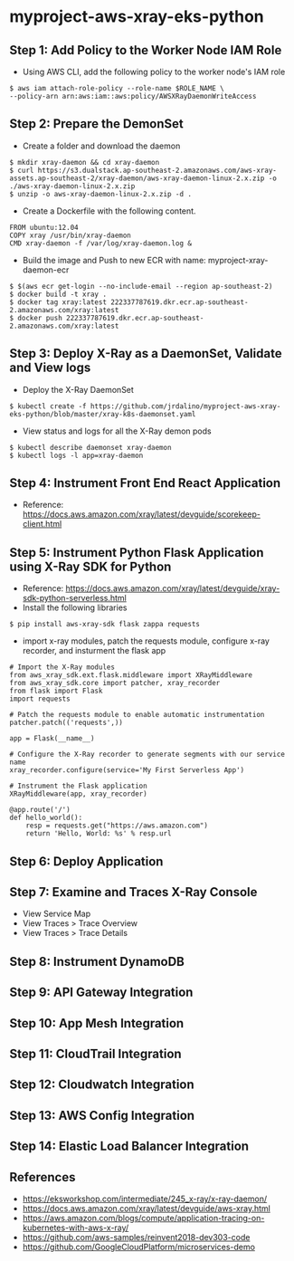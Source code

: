# myproject-aws-xray-eks-python

## Step 1: Add Policy to the Worker Node IAM Role
- Using AWS CLI, add the following policy to the worker node's IAM role
```
$ aws iam attach-role-policy --role-name $ROLE_NAME \
--policy-arn arn:aws:iam::aws:policy/AWSXRayDaemonWriteAccess
```

## Step 2: Prepare the DemonSet
-  Create a folder and download the daemon
```
$ mkdir xray-daemon && cd xray-daemon
$ curl https://s3.dualstack.ap-southeast-2.amazonaws.com/aws-xray-assets.ap-southeast-2/xray-daemon/aws-xray-daemon-linux-2.x.zip -o ./aws-xray-daemon-linux-2.x.zip
$ unzip -o aws-xray-daemon-linux-2.x.zip -d .
```
- Create a Dockerfile with the following content.
```
FROM ubuntu:12.04
COPY xray /usr/bin/xray-daemon
CMD xray-daemon -f /var/log/xray-daemon.log &
```
-  Build the image and Push to new ECR with name: myproject-xray-daemon-ecr
```
$ $(aws ecr get-login --no-include-email --region ap-southeast-2)
$ docker build -t xray .
$ docker tag xray:latest 222337787619.dkr.ecr.ap-southeast-2.amazonaws.com/xray:latest
$ docker push 222337787619.dkr.ecr.ap-southeast-2.amazonaws.com/xray:latest
```

## Step 3: Deploy X-Ray as a DaemonSet, Validate and View logs
- Deploy the X-Ray DaemonSet
```
$ kubectl create -f https://github.com/jrdalino/myproject-aws-xray-eks-python/blob/master/xray-k8s-daemonset.yaml
```
- View status and logs for all the X-Ray demon pods
```
$ kubectl describe daemonset xray-daemon
$ kubectl logs -l app=xray-daemon
```

## Step 4: Instrument Front End React Application
- Reference: https://docs.aws.amazon.com/xray/latest/devguide/scorekeep-client.html

## Step 5: Instrument Python Flask Application using X-Ray SDK for Python
- Reference: https://docs.aws.amazon.com/xray/latest/devguide/xray-sdk-python-serverless.html
- Install the following libraries
```
$ pip install aws-xray-sdk flask zappa requests
```
- import x-ray modules, patch the requests module, configure x-ray recorder, and insturment the flask app
```
# Import the X-Ray modules
from aws_xray_sdk.ext.flask.middleware import XRayMiddleware
from aws_xray_sdk.core import patcher, xray_recorder
from flask import Flask
import requests

# Patch the requests module to enable automatic instrumentation
patcher.patch(('requests',))

app = Flask(__name__)

# Configure the X-Ray recorder to generate segments with our service name
xray_recorder.configure(service='My First Serverless App')

# Instrument the Flask application
XRayMiddleware(app, xray_recorder)
 
@app.route('/')
def hello_world():
    resp = requests.get("https://aws.amazon.com")
    return 'Hello, World: %s' % resp.url
```

## Step 6: Deploy Application

## Step 7: Examine and Traces X-Ray Console
- View Service Map
- View Traces > Trace Overview
- View Traces > Trace Details

## Step 8: Instrument DynamoDB

## Step 9: API Gateway Integration

## Step 10: App Mesh Integration

## Step 11: CloudTrail Integration

## Step 12: Cloudwatch Integration

## Step 13: AWS Config Integration

## Step 14: Elastic Load Balancer Integration

## References
- https://eksworkshop.com/intermediate/245_x-ray/x-ray-daemon/
- https://docs.aws.amazon.com/xray/latest/devguide/aws-xray.html
- https://aws.amazon.com/blogs/compute/application-tracing-on-kubernetes-with-aws-x-ray/
- https://github.com/aws-samples/reinvent2018-dev303-code
- https://github.com/GoogleCloudPlatform/microservices-demo
